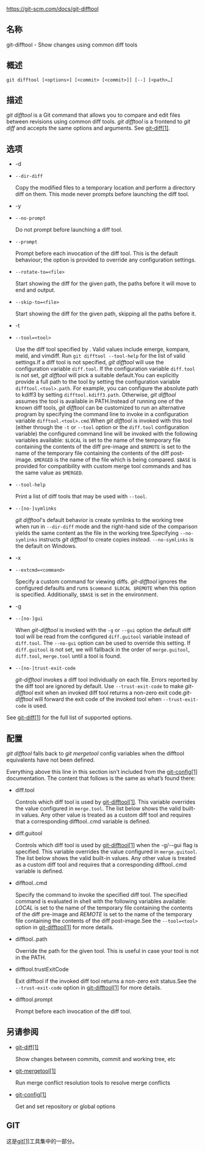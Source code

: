 https://git-scm.com/docs/git-difftool

## 名称

git-difftool - Show changes using common diff tools

## 概述

```
git difftool [<options>] [<commit> [<commit>]] [--] [<path>…]
```

## 描述

*git difftool* is a Git command that allows you to compare and edit files between revisions using common diff tools. *git difftool* is a frontend to *git diff* and accepts the same options and arguments. See [git-diff[1]](../git-diff).

## 选项

- -d

- `--dir-diff`

  Copy the modified files to a temporary location and perform a directory diff on them. This mode never prompts before launching the diff tool.

- -y

- `--no-prompt`

  Do not prompt before launching a diff tool.

- `--prompt`

  Prompt before each invocation of the diff tool. This is the default behaviour; the option is provided to override any configuration settings.

- `--rotate-to=<file>`

  Start showing the diff for the given path, the paths before it will move to end and output.

- `--skip-to=<file>`

  Start showing the diff for the given path, skipping all the paths before it.

- -t <tool>

- `--tool=<tool>`

  Use the diff tool specified by <tool>. Valid values include emerge, kompare, meld, and vimdiff. Run `git difftool --tool-help` for the list of valid <tool> settings.If a diff tool is not specified, *git difftool* will use the configuration variable `diff.tool`. If the configuration variable `diff.tool` is not set, *git difftool* will pick a suitable default.You can explicitly provide a full path to the tool by setting the configuration variable `difftool.<tool>.path`. For example, you can configure the absolute path to kdiff3 by setting `difftool.kdiff3.path`. Otherwise, *git difftool* assumes the tool is available in PATH.Instead of running one of the known diff tools, *git difftool* can be customized to run an alternative program by specifying the command line to invoke in a configuration variable `difftool.<tool>.cmd`.When *git difftool* is invoked with this tool (either through the `-t` or `--tool` option or the `diff.tool` configuration variable) the configured command line will be invoked with the following variables available: `$LOCAL` is set to the name of the temporary file containing the contents of the diff pre-image and `$REMOTE` is set to the name of the temporary file containing the contents of the diff post-image. `$MERGED` is the name of the file which is being compared. `$BASE` is provided for compatibility with custom merge tool commands and has the same value as `$MERGED`.

- `--tool-help`

  Print a list of diff tools that may be used with `--tool`.

- `--[no-]symlinks`

  *git difftool*'s default behavior is create symlinks to the working tree when run in `--dir-diff` mode and the right-hand side of the comparison yields the same content as the file in the working tree.Specifying `--no-symlinks` instructs *git difftool* to create copies instead. `--no-symlinks` is the default on Windows.

- -x <command>

- `--extcmd=<command>`

  Specify a custom command for viewing diffs. *git-difftool* ignores the configured defaults and runs `$command $LOCAL $REMOTE` when this option is specified. Additionally, `$BASE` is set in the environment.

- -g

- `--[no-]gui`

  When *git-difftool* is invoked with the `-g` or `--gui` option the default diff tool will be read from the configured `diff.guitool` variable instead of `diff.tool`. The `--no-gui` option can be used to override this setting. If `diff.guitool` is not set, we will fallback in the order of `merge.guitool`, `diff.tool`, `merge.tool` until a tool is found.

- `--[no-]trust-exit-code`

  *git-difftool* invokes a diff tool individually on each file. Errors reported by the diff tool are ignored by default. Use `--trust-exit-code` to make *git-difftool* exit when an invoked diff tool returns a non-zero exit code.*git-difftool* will forward the exit code of the invoked tool when `--trust-exit-code` is used.

See [git-diff[1]](../git-diff) for the full list of supported options.

## 配置

*git difftool* falls back to *git mergetool* config variables when the difftool equivalents have not been defined.

Everything above this line in this section isn’t included from the [git-config[1]](../git-config) documentation. The content that follows is the same as what’s found there:

- diff.tool

  Controls which diff tool is used by [git-difftool[1]](../git-difftool). This variable overrides the value configured in `merge.tool`. The list below shows the valid built-in values. Any other value is treated as a custom diff tool and requires that a corresponding difftool.<tool>.cmd variable is defined.

- diff.guitool

  Controls which diff tool is used by [git-difftool[1]](../git-difftool) when the -g/--gui flag is specified. This variable overrides the value configured in `merge.guitool`. The list below shows the valid built-in values. Any other value is treated as a custom diff tool and requires that a corresponding difftool.<guitool>.cmd variable is defined.

- difftool.<tool>.cmd

  Specify the command to invoke the specified diff tool. The specified command is evaluated in shell with the following variables available: *LOCAL* is set to the name of the temporary file containing the contents of the diff pre-image and *REMOTE* is set to the name of the temporary file containing the contents of the diff post-image.See the `--tool=<tool>` option in [git-difftool[1]](../git-difftool) for more details.

- difftool.<tool>.path

  Override the path for the given tool. This is useful in case your tool is not in the PATH.

- difftool.trustExitCode

  Exit difftool if the invoked diff tool returns a non-zero exit status.See the `--trust-exit-code` option in [git-difftool[1]](../git-difftool) for more details.

- difftool.prompt

  Prompt before each invocation of the diff tool.

## 另请参阅

- [git-diff[1]](../git-diff)

  Show changes between commits, commit and working tree, etc

- [git-mergetool[1]](../git-mergetool)

  Run merge conflict resolution tools to resolve merge conflicts

- [git-config[1]](../git-config)

  Get and set repository or global options

## GIT

  这是[git[1]](../../Git)工具集中的一部分。